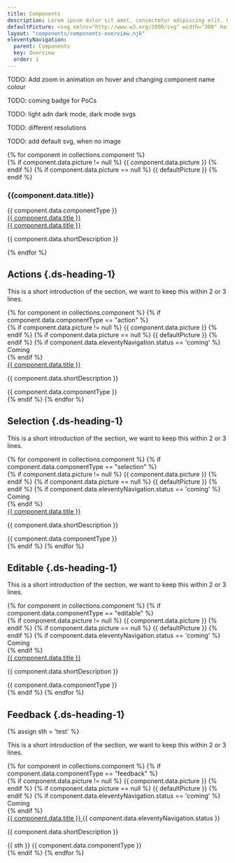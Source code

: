 ```yaml
---
title: Components
description: Lorem ipsum dolor sit amet, consectetur adipiscing elit. Ut et massa mi. Aliquam in hendrerit urna.
defaultPicture: <svg xmlns="http://www.w3.org/2000/svg" width="300" height="200" fill="none"><path stroke="#BCBCBC" d="M145.806 113.006c.728-2.797 1.936-5.399 3.21-7.974.039-.081.067-.165.099-.248.189-.236.382-.468.566-.706 1.514-1.958 2.884-4.02 4.204-6.1057 1.384-2.1851 2.991-4.1971 4.516-6.2725 1.112-1.5119 2.397-2.8937 3.567-4.3645 2.398-3.0158 4.896-5.9454 7.589-8.7008.836-.8552 1.568-1.808 2.513-2.5641 1.099-.8793 2.203-1.7656 3.104-2.8642.048-.0571.106-.1113.168-.1523.584-.3851.594-.4407.148-.9874.55-.0092.758-.5093 1.099-.7975 1.826-1.5478 3.404-3.3529 5.149-4.9844 2.23-2.0844 4.53-4.088 6.963-5.94 2.491-1.8927 4.798-4.002 7.153-6.0581 1.946-1.6982 3.874-3.4157 6.022-4.8715 2.304-1.5607 4.338-3.4799 6.618-5.0748 1.897-1.3267 3.811-2.6207 5.813-3.7929 1.188-.6958 2.371-1.4081 3.578-2.0662 2.005-1.0937 4.095-2.0171 6.29-2.6757 1.098-.3292 2.172-.7963 3.295-.9745 1.164-.1866 2.406-.3261 3.465.5098.149.1176.275.2344.349.4053.325.739.509 1.5138.58 2.3167.035.3898.106.7781.138 1.168.151 1.8646-.225 3.6605-.682 5.4547-.531 2.0865-1.514 3.9893-2.367 5.9419-.848 1.9407-1.969 3.7505-2.951 5.6265-1.958 3.7433-4.205 7.3213-6.211 11.0349-.54 1.0002-1.201 1.9184-1.825 2.8652-.722 1.0979-1.363 2.2494-2.087 3.3474-.932 1.4125-1.874 2.8237-2.742 4.2704-1.209 2.0106-2.436 4.007-3.812 5.9042-1.154 1.5921-2.152 3.2882-3.311 4.8739-1.265 1.7321-2.559 3.4437-3.851 5.1568-.528.6988-1.087 1.3738-1.629 2.0647-.052.0674-.07.1617-.105.2434-.408-.1153-.739.0069-1.008.3206-.286.3327-.575.6656-.855 1.0014-1.401 1.6742-2.785 3.3643-4.204 5.0213-.79.921-1.437 1.953-2.259 2.849-.768.838-1.524 1.688-2.244 2.568-1.429 1.749-2.835 3.51-4.467 5.085-1.745 1.684-3.345 3.51-5.043 5.243-1.874 1.916-4.086 3.414-6.074 5.186-.808.721-1.696 1.369-2.527 2.073-.226.192-.451.407-.459.745-.604.123-1.007.593-1.517.88-1.569.887-3.067 1.898-4.713 2.639-.47.212-.98.416-1.518.171-.185-.487-.185-1.009-.286-1.513-.283-1.401-.902-2.698-1.259-4.076-.111-.427-.29-.826-.473-1.226-.591-1.283-1.28-2.507-2.077-3.675-1.03-1.509-2.339-2.733-3.953-3.552-3.039-1.546-6.246-2.571-9.684-2.747l-.003-.002Z"/><path stroke="#BCBCBC" d="M155.489 115.753c-3.039-1.547-6.246-2.571-9.684-2.747l-.003-.003c-.361.008-.722.012-1.084.018-.396.007-.792.016-1.188.036-4.01.214-7.84 1.185-11.501 2.816-1.831.816-3.61 1.74-5.114 3.101-1.245 1.124-2.229 2.481-3.242 3.803-1.67 2.185-2.607 4.739-3.53 7.293-.101.281-.182.569-.263.856-.141.499-.282.998-.526 1.46l.002.004c-.214.321-.34.677-.434 1.046-.274 1.069-.286 2.19-.661 3.242-.155.436-.26.889-.365 1.342l-.218.942c-.443 1.91-.886 3.825-1.63 5.636-1.504 3.663-3.742 6.851-6.593 9.609-.516.499-1.019 1.009-1.522 1.52-.955.969-1.911 1.938-2.946 2.823-.2.171-.322.395-.063.616.208.179.412.362.629.531.139.11.284.213.438.307 3.718 2.244 7.739 3.55 12.049 4.077 3.262.4 6.518.607 9.799.412.824-.048 1.645-.115 2.465-.197.566-.057 1.132-.122 1.697-.193.319-.039.637-.078.956-.116.974-.117 1.949-.234 2.916-.397 3.243-.547 6.315-1.685 9.382-2.822l.007-.003c1.987-.735 3.78-1.842 5.578-2.953l.385-.237c1.782-1.098 3.327-2.429 4.661-4.018.623-.741 1.186-1.532 1.787-2.292 1.181-1.493 2.147-3.118 2.953-4.839l-.002-.004c.205-.184.356-.407.49-.642.053-.094.103-.189.152-.285.405-.779.658-1.612.911-2.445.108-.353.215-.707.334-1.057.978-2.87 1.302-5.833 1.264-8.849-.014-1.121-.065-2.239-.238-3.349-.184-.487-.183-1.01-.286-1.513-.16-.79-.426-1.547-.691-2.304-.206-.585-.411-1.171-.568-1.772-.062-.238-.144-.467-.237-.692-.074-.18-.155-.356-.236-.534-.591-1.283-1.28-2.507-2.077-3.675-1.03-1.509-2.339-2.731-3.953-3.552Z" clip-rule="evenodd"/><path fill="#BCBCBC" d="M109.454 154.208c2.139-2.069 3.932-4.38 5.33-6.951-.014.026-.028.053-.043.079.003.218.043.367.135.466.108.117.289.163.566.17 1.825.045 3.61.285 5.35.891 2.311.805 4.497 1.813 6.353 3.447.803.707 1.42 1.563 2.039 2.421l.003.003.129.179c1.158 1.599 2.489 3.03 4.229 4.009 1.163.653 2.381 1.157 3.747 1.233.935.052 1.849.285 2.768.461.133.025.266.052.399.079l.219.044c.61.126 1.222.251 1.847.298.528.04 1.047-.067 1.574-.063.114.001.221.019.328.037l.01.001.111.018.707-.262c-3.068 1.137-6.139 2.275-9.382 2.822-.967.163-1.942.28-2.917.397-.318.039-.637.077-.955.117-.566.071-1.131.135-1.697.192-.82.082-1.642.149-2.465.197-3.281.195-6.538-.012-9.799-.411-4.31-.527-8.331-1.834-12.049-4.078-.154-.094-.299-.197-.439-.306-.158-.125-.31-.256-.461-.387l-.167-.144c-.259-.222-.138-.446.063-.617 1.035-.885 1.991-1.854 2.945-2.823.504-.511 1.007-1.021 1.522-1.519Z"/><path stroke="#BCBCBC" d="M105.925 158.861c-17.0822.56-33.7257-2.8-40.6843-18.471-8.4759-19.092-.0006-50.1274 30.2191-50.1274.4063 0 .793.1914 1.0392 0 1.0938.1914 2.1604-.2601 2.1604-2.0511 0-20.346 13.6186-36.5354 34.8396-39.8171 23.537-3.6395 41.474 8.6729 46.359 19.7262m35.025 7.0586c14.5 6.25 25.357 27.2718 22.535 47.3808-3.565 25.4-23.034 32.243-37.756 33.05-14.521.796-28.976-2.317-43.466-2.325"/></svg>
layout: "components/components-overview.njk"
eleventyNavigation:
  parent: Components
  key: Overview
  order: 1
---
```

<div class="ds-components__content-wrapper">

TODO: Add zoom in animation on hover and changing component name colour

TODO: coming badge for PoCs

TODO: light adn dark mode, dark mode svgs

TODO: different resolutions

TODO: add default svg, when no image

<div class="components-wrapper">

<section>
{% for component in collections.component %}
  <div class="component-card">
  <div class="component-card__picture">
    {% if component.data.picture != null %}
      {{ component.data.picture }}
    {% endif %}
    {% if component.data.picture == null %}
      {{ defaultPicture }}
    {% endif %}
  </div>
  <h3>{{component.data.title}}</h3>{{ component.data.componentType }}
  <div>
  <a href="{{ component.url | url }}">{{ component.data.title }}</a>
  </div>
<a href="{{ component.url | url }}" class="header-anchor ds-heading-2">
{{ component.data.title }}
</a>
  <p>{{ component.data.shortDescription }}</p>
  </div>
{% endfor %}
</section>

</div>

## Actions {.ds-heading-1}

This is a short introduction of the section, we want to keep this within 2 or 3 lines.

<section class="ds-components__cards">
{% for component in collections.component %}
{% if component.data.componentType == "action" %}
  <div class="component-card {% if component.data.eleventyNavigation.status == 'coming' %}component-card--disabled{% endif %}">
  <div class="component-card__picture">
    {% if component.data.picture != null %}
      {{ component.data.picture }}
    {% endif %}
    {% if component.data.picture == null %}
      {{ defaultPicture }}
    {% endif %}
    {% if component.data.eleventyNavigation.status == 'coming' %}
      <div class="ds-badge">Coming</div>
    {% endif %}
  </div>
<a href="{{ component.url | url }}" class="header-anchor ds-heading-2">
{{ component.data.title }}
</a>
  <p>{{ component.data.shortDescription }}</p>
{{ component.data.componentType }}
  </div>
{% endif %}
{% endfor %}
</section>


## Selection {.ds-heading-1}

This is a short introduction of the section, we want to keep this within 2 or 3 lines.

<section class="ds-components__cards">
{% for component in collections.component %}
{% if component.data.componentType == "selection" %}
  <div class="component-card {% if component.data.eleventyNavigation.status == 'coming' %}component-card--disabled{% endif %}">
  <div class="component-card__picture">
    {% if component.data.picture != null %}
      {{ component.data.picture }}
    {% endif %}
    {% if component.data.picture == null %}
      {{ defaultPicture }}
    {% endif %}
    {% if component.data.eleventyNavigation.status == 'coming' %}
      <div class="ds-badge">Coming</div>
    {% endif %}
  </div>
<a href="{{ component.url | url }}" class="header-anchor ds-heading-2">
{{ component.data.title }}
</a>
  <p>{{ component.data.shortDescription }}</p>
{{ component.data.componentType }}
  </div>
{% endif %}
{% endfor %}
</section>

## Editable {.ds-heading-1}

This is a short introduction of the section, we want to keep this within 2 or 3 lines.

<section class="ds-components__cards">
{% for component in collections.component %}
{% if component.data.componentType == "editable" %}
  <div class="component-card {% if component.data.eleventyNavigation.status == 'coming' %}component-card--disabled{% endif %}">
  <div class="component-card__picture">
    {% if component.data.picture != null %}
      {{ component.data.picture }}
    {% endif %}
    {% if component.data.picture == null %}
      {{ defaultPicture }}
    {% endif %}
    {% if component.data.eleventyNavigation.status == 'coming' %}
      <div class="ds-badge">Coming</div>
    {% endif %}
  </div>
<a href="{{ component.url | url }}" class="header-anchor ds-heading-2">
{{ component.data.title }}
</a>
  <p>{{ component.data.shortDescription }}</p>
{{ component.data.componentType }}
  </div>
{% endif %}
{% endfor %}
</section>

## Feedback {.ds-heading-1}

{% assign sth = 'test' %}

This is a short introduction of the section, we want to keep this within 2 or 3 lines.

<section class="ds-components__cards">
{% for component in collections.component %}
{% if component.data.componentType == "feedback" %}
  <div class="component-card {% if component.data.eleventyNavigation.status == 'coming' %}component-card--disabled{% endif %}">
  <div class="component-card__picture">
    {% if component.data.picture != null %}
      {{ component.data.picture }}
    {% endif %}
    {% if component.data.picture == null %}
      {{ defaultPicture }}
    {% endif %}
    {% if component.data.eleventyNavigation.status == 'coming' %}
      <div class="ds-badge">Coming</div>
    {% endif %}
  </div>
<a href="{{ component.url | url }}" class="header-anchor ds-heading-2">
{{ component.data.title }}
</a>
{{ component.data.eleventyNavigation.status }}
  <p>{{ component.data.shortDescription }}</p> {{ sth }}
{{ component.data.componentType }}
  </div>
{% endif %}
{% endfor %}
</section>

</div>